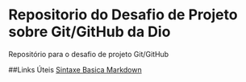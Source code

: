# Repositorio do Desafio de Projeto sobre Git/GitHub da Dio
Repositório para o desafio de projeto Git/GitHub

##Links Úteis
[Sintaxe Basica Markdown](https://www.markdownguide.org/)
